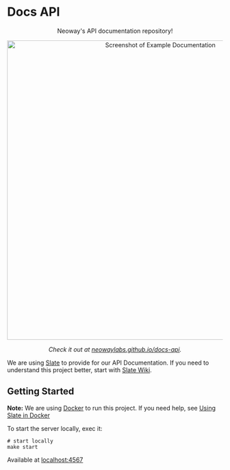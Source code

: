 # Docs API

<p align="center">Neoway's API documentation repository!</p>
<p align="center"><img src="https://user-images.githubusercontent.com/8009492/127509175-d69c826f-4de2-41f6-9870-bb840b158c74.png" width=700 alt="Screenshot of Example Documentation"></p>
<p align="center"><em>Check it out at <a href="https://neowaylabs.github.io/docs-api">neowaylabs.github.io/docs-api</a>.</em></p>

We are using [Slate](slatedocs.github.io/slate) to provide for our API Documentation.
If you need to understand this project better,
start with [Slate Wiki](https://github.com/slatedocs/slate/wiki).

## Getting Started

**Note:** We are using [Docker](https://docker.com) to run this project.
If you need help, see [Using Slate in Docker](https://github.com/slatedocs/slate/wiki/Using-Slate-in-Docker)

To start the server locally, exec it:

```shell
# start locally
make start
```

Available at [localhost:4567](http://localhost:4567)
